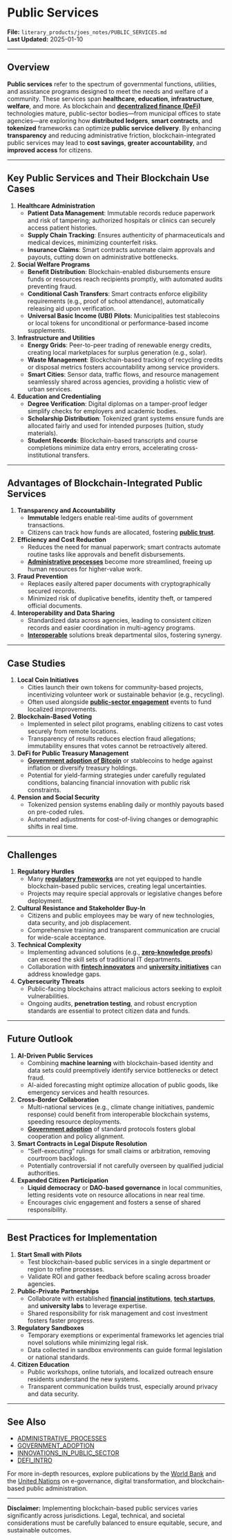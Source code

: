 # Public Services

**File:** `literary_products/joes_notes/PUBLIC_SERVICES.md`\
**Last Updated:** 2025-01-10

***

## Overview

**Public services** refer to the spectrum of governmental functions, utilities, and assistance programs designed to meet the needs and welfare of a community. These services span **healthcare**, **education**, **infrastructure**, **welfare**, and more. As blockchain and [**decentralized finance (DeFi)**](../DEFI_BASICS.md) technologies mature, public-sector bodies—from municipal offices to state agencies—are exploring how **distributed ledgers**, **smart contracts**, and **tokenized** frameworks can optimize **public service delivery**. By enhancing **transparency** and reducing administrative friction, blockchain-integrated public services may lead to **cost savings**, **greater accountability**, and **improved access** for citizens.

***

## Key Public Services and Their Blockchain Use Cases

1. **Healthcare Administration**
   * **Patient Data Management**: Immutable records reduce paperwork and risk of tampering; authorized hospitals or clinics can securely access patient histories.
   * **Supply Chain Tracking**: Ensures authenticity of pharmaceuticals and medical devices, minimizing counterfeit risks.
   * **Insurance Claims**: Smart contracts automate claim approvals and payouts, cutting down on administrative bottlenecks.
2. **Social Welfare Programs**
   * **Benefit Distribution**: Blockchain-enabled disbursements ensure funds or resources reach recipients promptly, with automated audits preventing fraud.
   * **Conditional Cash Transfers**: Smart contracts enforce eligibility requirements (e.g., proof of school attendance), automatically releasing aid upon verification.
   * **Universal Basic Income (UBI) Pilots**: Municipalities test stablecoins or local tokens for unconditional or performance-based income supplements.
3. **Infrastructure and Utilities**
   * **Energy Grids**: Peer-to-peer trading of renewable energy credits, creating local marketplaces for surplus generation (e.g., solar).
   * **Waste Management**: Blockchain-based tracking of recycling credits or disposal metrics fosters accountability among service providers.
   * **Smart Cities**: Sensor data, traffic flows, and resource management seamlessly shared across agencies, providing a holistic view of urban services.
4. **Education and Credentialing**
   * **Degree Verification**: Digital diplomas on a tamper-proof ledger simplify checks for employers and academic bodies.
   * **Scholarship Distribution**: Tokenized grant systems ensure funds are allocated fairly and used for intended purposes (tuition, study materials).
   * **Student Records**: Blockchain-based transcripts and course completions minimize data entry errors, accelerating cross-institutional transfers.

***

## Advantages of Blockchain-Integrated Public Services

1. **Transparency and Accountability**
   * **Immutable** ledgers enable real-time audits of government transactions.
   * Citizens can track how funds are allocated, fostering [**public trust**](public_trust.md).
2. **Efficiency and Cost Reduction**
   * Reduces the need for manual paperwork; smart contracts automate routine tasks like approvals and benefit disbursements.
   * [**Administrative processes**](../BUSINESS/administrative_processes.mdprocesses.md) become more streamlined, freeing up human resources for higher-value work.
3. **Fraud Prevention**
   * Replaces easily altered paper documents with cryptographically secured records.
   * Minimized risk of duplicative benefits, identity theft, or tampered official documents.
4. **Interoperability and Data Sharing**
   * Standardized data across agencies, leading to consistent citizen records and easier coordination in multi-agency programs.
   * [**Interoperable**](../BLOCKCHAIN_INTEROPERABILITY.md) solutions break departmental silos, fostering synergy.

***

## Case Studies

1. **Local Coin Initiatives**
   * Cities launch their own tokens for community-based projects, incentivizing volunteer work or sustainable behavior (e.g., recycling).
   * Often used alongside [**public-sector engagement**](broken-reference) events to fund localized improvements.
2. **Blockchain-Based Voting**
   * Implemented in select pilot programs, enabling citizens to cast votes securely from remote locations.
   * Transparency of results reduces election fraud allegations; immutability ensures that votes cannot be retroactively altered.
3. **DeFi for Public Treasury Management**
   * [**Government adoption of Bitcoin**](government_adoption.md) or stablecoins to hedge against inflation or diversify treasury holdings.
   * Potential for yield-farming strategies under carefully regulated conditions, balancing financial innovation with public risk constraints.
4. **Pension and Social Security**
   * Tokenized pension systems enabling daily or monthly payouts based on pre-coded rules.
   * Automated adjustments for cost-of-living changes or demographic shifts in real time.

***

## Challenges

1. **Regulatory Hurdles**
   * Many [**regulatory frameworks**](broken-reference) are not yet equipped to handle blockchain-based public services, creating legal uncertainties.
   * Projects may require special approvals or legislative changes before deployment.
2. **Cultural Resistance and Stakeholder Buy-In**
   * Citizens and public employees may be wary of new technologies, data security, and job displacement.
   * Comprehensive training and transparent communication are crucial for wide-scale acceptance.
3. **Technical Complexity**
   * Implementing advanced solutions (e.g., [**zero-knowledge proofs**](../CRYPTO/CRYPTOGRPAHY_BASICS_.MD#zero-knowledge-proofs-zkps)) can exceed the skill sets of traditional IT departments.
   * Collaboration with [**fintech innovators**](../FINTECH_INNOVATORS.md) and [**university initiatives**](university_initiatives.md) can address knowledge gaps.
4. **Cybersecurity Threats**
   * Public-facing blockchains attract malicious actors seeking to exploit vulnerabilities.
   * Ongoing audits, **penetration testing**, and robust encryption standards are essential to protect citizen data and funds.

***

## Future Outlook

1. **AI-Driven Public Services**
   * Combining **machine learning** with blockchain-based identity and data sets could preemptively identify service bottlenecks or detect fraud.
   * AI-aided forecasting might optimize allocation of public goods, like emergency services and health resources.
2. **Cross-Border Collaboration**
   * Multi-national services (e.g., climate change initiatives, pandemic response) could benefit from interoperable blockchain systems, speeding resource deployments.
   * [**Government adoption**](government_adoption.md) of standard protocols fosters global cooperation and policy alignment.
3. **Smart Contracts in Legal Dispute Resolution**
   * “Self-executing” rulings for small claims or arbitration, removing courtroom backlogs.
   * Potentially controversial if not carefully overseen by qualified judicial authorities.
4. **Expanded Citizen Participation**
   * **Liquid democracy** or **DAO-based governance** in local communities, letting residents vote on resource allocations in near real time.
   * Encourages civic engagement and fosters a sense of shared responsibility.

***

## Best Practices for Implementation

1. **Start Small with Pilots**
   * Test blockchain-based public services in a single department or region to refine processes.
   * Validate ROI and gather feedback before scaling across broader agencies.
2. **Public-Private Partnerships**
   * Collaborate with established [**financial institutions**](../STRATEGY/financial_institutions.md), [**tech startups**](../FINTECH_INNOVATORS.md), and **university labs** to leverage expertise.
   * Shared responsibility for risk management and cost investment fosters faster progress.
3. **Regulatory Sandboxes**
   * Temporary exemptions or experimental frameworks let agencies trial novel solutions while minimizing legal risk.
   * Data collected in sandbox environments can guide formal legislation or national standards.
4. **Citizen Education**
   * Public workshops, online tutorials, and localized outreach ensure residents understand the new systems.
   * Transparent communication builds trust, especially around privacy and data security.

***

## See Also

* [ADMINISTRATIVE\_PROCESSES](../BUSINESS/administrative_processes.mdprocesses.md)
* [GOVERNMENT\_ADOPTION](government_adoption.md)
* [INNOVATIONS\_IN\_PUBLIC\_SECTOR](../STRATEGY/innovations_in_public_sector.md)
* [DEFI\_INTRO](../CRYPTO/DEFI_INTRO.md)

For more in-depth resources, explore publications by the [World Bank](https://www.worldbank.org/) and the [United Nations](https://www.un.org/) on e-governance, digital transformation, and blockchain-based public administration.

***

**Disclaimer:** Implementing blockchain-based public services varies significantly across jurisdictions. Legal, technical, and societal considerations must be carefully balanced to ensure equitable, secure, and sustainable outcomes.
